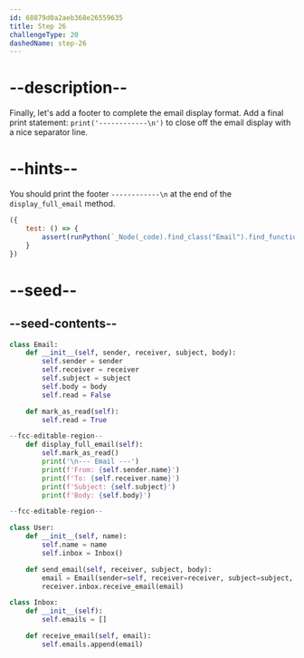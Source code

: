 ```yaml
---
id: 68879d0a2aeb368e26559635
title: Step 26
challengeType: 20
dashedName: step-26
---
```


# --description--

Finally, let's add a footer to complete the email display format. Add a final print statement: `print('------------\n')` to close off the email display with a nice separator line.

# --hints--

You should print the footer `------------\n` at the end of the `display_full_email` method.

```js
({
    test: () => {
        assert(runPython(`_Node(_code).find_class("Email").find_function("display_full_email").has_call("print('------------\\\\n')")`));
    }
})
```

# --seed--

## --seed-contents--

```py
class Email:
    def __init__(self, sender, receiver, subject, body):
        self.sender = sender
        self.receiver = receiver
        self.subject = subject
        self.body = body
        self.read = False

    def mark_as_read(self):
        self.read = True

--fcc-editable-region--
    def display_full_email(self):
        self.mark_as_read()
        print('\n--- Email ---')
        print(f'From: {self.sender.name}')
        print(f'To: {self.receiver.name}')
        print(f'Subject: {self.subject}')
        print(f'Body: {self.body}')

--fcc-editable-region--

class User:
    def __init__(self, name):
        self.name = name
        self.inbox = Inbox()

    def send_email(self, receiver, subject, body):
        email = Email(sender=self, receiver=receiver, subject=subject, body=body)
        receiver.inbox.receive_email(email)

class Inbox:
    def __init__(self):
        self.emails = []

    def receive_email(self, email):
        self.emails.append(email)

```
